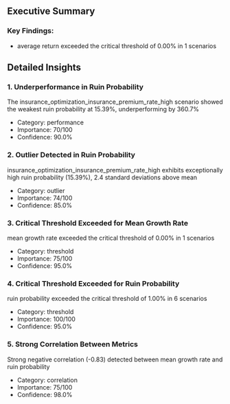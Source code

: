 ## Executive Summary

### Key Findings:

- average return exceeded the critical threshold of 0.00% in 1 scenarios

## Detailed Insights

### 1. Underperformance in Ruin Probability
The insurance_optimization_insurance_premium_rate_high scenario showed the weakest ruin probability at 15.39%, underperforming by 360.7%
- Category: performance
- Importance: 70/100
- Confidence: 90.0%

### 2. Outlier Detected in Ruin Probability
insurance_optimization_insurance_premium_rate_high exhibits exceptionally high ruin probability (15.39%), 2.4 standard deviations above mean
- Category: outlier
- Importance: 74/100
- Confidence: 85.0%

### 3. Critical Threshold Exceeded for Mean Growth Rate
mean growth rate exceeded the critical threshold of 0.00% in 1 scenarios
- Category: threshold
- Importance: 75/100
- Confidence: 95.0%

### 4. Critical Threshold Exceeded for Ruin Probability
ruin probability exceeded the critical threshold of 1.00% in 6 scenarios
- Category: threshold
- Importance: 100/100
- Confidence: 95.0%

### 5. Strong Correlation Between Metrics
Strong negative correlation (-0.83) detected between mean growth rate and ruin probability
- Category: correlation
- Importance: 75/100
- Confidence: 98.0%
